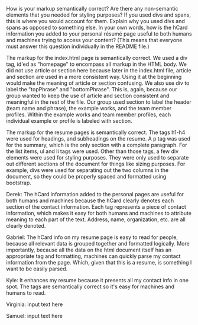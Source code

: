 How is your markup semantically correct?
Are there any non-semantic elements that you needed for styling purposes? If you used divs and spans, this is where you would account for them. Explain why you used divs and spans as opposed to something else.
In your own words, how is the hCard information you added to your personal résumé page useful to both humans and machines trying to access your content? (This means that everyone must answer this question individually in the README file.)

The markup for the index.html page is semantically correct. We used a div tag, id'ed as "homepage" to encompass all markup in the HTML body. We did not use article or section here because later in the index.html file, article and section are used in a more consistent way. Using it at the beginning would make the meaning of article or section confusing.
We also use div to label the "topPhrase" and "bottomPhrase". This is, again, because our group wanted to keep the use of article and section consistent and meaningful in the rest of the file.
Our group used section to label the header (team name and phrase), the example works, and the team member profiles. Within the example works and team member profiles, each individual example or profile is labeled with section.

The markup for the resume pages is semantically correct. The tags h1-h4 were used for headings, and subheadings on the resume. A p tag was used for the summary, which is the only section with a complete paragraph. For the list items, ul and li tags were used. Other than those tags, a few div elements were used for styling purposes. They were only used to separate out different sections of the document for things like sizing purposes. For example, divs were used for separating out the two columns in the document, so they could be properly spaced and formatted using bootstrap.


Derek:
The hCard information added to the personal pages are useful for both humans and machines because the hCard clearly denotes each section of the contact information. Each tag represents a piece of contact information, which makes it easy for both humans and machines to attribute meaning to each part of the text. Address, name, organization, etc. are all clearly denoted.

Gabriel:
The hCard info on my resume page is easy to read for people, because all relevant data is grouped together and formatted logically. More importantly, because all the data on the html document itself has an appropriate tag and formatting, machines can quickly parse my contact information from the page. Which, given that this is a resume, is something I want to be easily parsed.

Kyle:
It enhances my resume because it presents all my contact info in one spot. The tags are semantically correct so it's easy for machines and humans to read.

Virginia:
input text here

Samuel:
input text here
